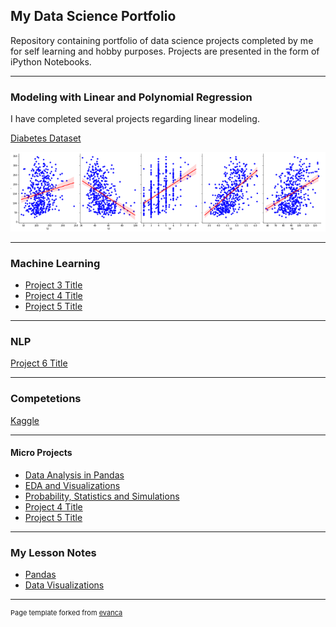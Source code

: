 ## My Data Science Portfolio



Repository containing portfolio of data science projects completed by me for self learning and hobby purposes. Projects are presented in the form of iPython Notebooks.

---

### Modeling with Linear and Polynomial Regression

I have completed several projects regarding linear modeling.

[Diabetes Dataset](/diabetes)

<img src="images/diabetes2.png?raw=true"/>




---

### Machine Learning 

- [Project 3 Title](http://example.com/)
- [Project 4 Title](http://example.com/)
- [Project 5 Title](http://example.com/)

---

### NLP 

[Project 6 Title](http://example.com/)

---

### Competetions 

[Kaggle](/titanic.ipynb)


---

#### Micro Projects

- [Data Analysis in Pandas](http://example.com/)
- [EDA and Visualizations](http://example.com/)
- [Probability, Statistics and Simulations](http://example.com/)
- [Project 4 Title](http://example.com/)
- [Project 5 Title](http://example.com/)

---
### My Lesson Notes

- [Pandas](/pdf/Pandas.pdf)
- [Data Visualizations](/pdf/Data_Visualizations.pdf)



---
<p style="font-size:11px">Page template forked from <a href="https://github.com/evanca/quick-portfolio">evanca</a></p>
<!-- Remove above link if you don't want to attibute -->
